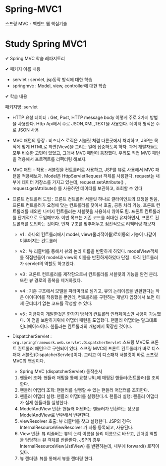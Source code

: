 # Spring-MVC1
스프링 MVC - 백엔드 웹 핵심기술

# Study Spring MVC1
✔ Spring MVC 학습 레파지토리

✔ 패키지 이름 내용
- servlet : servlet, jsp동작 방식에 대한 학습
- springmvc : Model, view, controller에 대한 학습

✔ 학습 내용 

패키지명 :servlet

- HTTP 요청 데이터 : Get, Post, HTTP message body 이렇게 주로 3가지 방법을 사용한다. Http Api에서 주로 JSON,XML,TEXT을 사용한다. 데이터 형식은 주로 JSON 사용

- MVC 패턴의 등장 : 비즈니스 로직은 서블릿 처럼 다른곳에서 처리하고, JSP는 목적에 맞게 HTML로 화면(View)을 그리는
일에 집중하도록 하자. 과거 개발자들도 모두 비슷한 고민이 있었고, 그래서 MVC 패턴이 등장했다. 우리도
직접 MVC 패턴을 적용해서 프로젝트를 리팩터링 해보자.

- MVC 패턴 - 적용 : 서블릿을 컨트롤러로 사용하고, JSP를 뷰로 사용해서 MVC 패턴을 적용해보자.
Model은 HttpServletRequest 객체를 사용한다. request는 내부에 데이터 저장소를 가지고 있는데,
request.setAttribute() , request.getAttribute() 를 사용하면 데이터를 보관하고, 조회할 수 있다

- 프론트 컨트롤러 도입 : 프론트 컨트롤러 서블릿 하나로 클라이언트의 요청을 받음, 프론트 컨트롤러가 요청에 맞는 컨트롤러를 찾아서 호출, 공통 처리 가능, 프론트 컨트롤러를 제외한 나머지 컨트롤러는 서블릿을 사용하지 않아도 됨. 프론트 컨트롤러를 단계적으로 도입해보자. 이번 목표는 기존 코드를 최대한 유지하면서, 프론트 컨트롤러를 도입하는 것이다. 먼저 구조를 맞추어두고 점진적으로 리펙터링 해보자

    - v1 : 하나의 컨트롤러에서 model, view(물리적이름)로이동의 기능이 다같이 이루어지는 컨트롤러

    - v2 : 뷰 리졸버를 통해서 뷰의 논리 이름을 반환하게 하였다. modelView객체를 직접만들어 model과 view의 이름을 반환하게하였다 단점 : 아직 컨트롤러가 servlet의 역할도 하고있다.

    - v3 : 프론트 컨트롤러를 제작함으로써 컨트롤러를 서블릿의 기능을 완전 분리. 또한 뷰 경로의 중복을 제거하였다.

    - v4 : 기존 구조에서 모델을 파라미터로 넘기고, 뷰의 논리이름을 반환한다는 작은 아이디어를 적용했을 뿐인데, 컨트롤러를 구현하는 개발자 입장에서 보면 이제 군더더기 없는 코드를 작성할 수 있다.

    - v5 : 지금까지 개발한것은 한가지 방식의 컨트롤러 인터페이스만 사용이 가능했다.
이 점을 보완하기위해 어댑터 패턴을 도입했다. 핸들러 어댑터는 말그대로 인터페이스이다. 핸들러는 컨트롤러의 개념에서 확장한 것이다.


- DispatcherServlet : ```org.springframework.web.servlet.DispatcherServlet``` 스프링 MVC도 프론트 컨트롤러 패턴으로 구현되어 있다. 스프링 MVC의 프론트 컨트롤러가 바로 디스패처 서블릿(DispatcherServlet)이다. 그리고 이 디스패처 서블릿이 바로 스프링 MVC의 핵심이다.
    
    - Spring MVC (dispatcherServlet) 동작순서
    
    
    1. 핸들러 조회: 핸들러 매핑을 통해 요청 URL에 매핑된 핸들러(컨트롤러)를 조회한다.
    2. 핸들러 어댑터 조회: 핸들러를 실행할 수 있는 핸들러 어댑터를 조회한다.
    3. 핸들러 어댑터 실행: 핸들러 어댑터를 실행한다.4. 핸들러 실행: 핸들러 어댑터가 실제 핸들러를 실행한다.
    5. ModelAndView 반환: 핸들러 어댑터는 핸들러가 반환하는 정보를 ModelAndView로 변환해서
반환한다.
    6. viewResolver 호출: 뷰 리졸버를 찾고 실행한다.
JSP의 경우: InternalResourceViewResolver 가 자동 등록되고, 사용된다.
    7. View 반환: 뷰 리졸버는 뷰의 논리 이름을 물리 이름으로 바꾸고, 렌더링 역할을 담당하는 뷰 객체를
반환한다.
JSP의 경우 InternalResourceView(JstlView) 를 반환하는데, 내부에 forward() 로직이 있다.
    8. 뷰 렌더링: 뷰를 통해서 뷰를 렌더링 한다.
